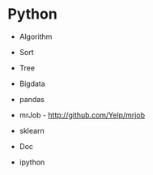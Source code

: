 Python
======

* Algorithm
 * Sort 
 * Tree

* Bigdata
 * pandas
 * mrJob - http://github.com/Yelp/mrjob
 * sklearn

* Doc
 * ipython
